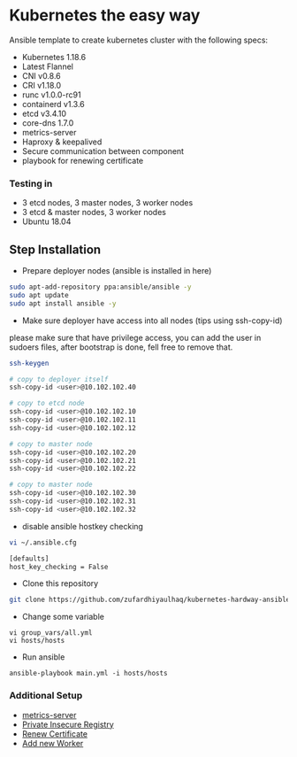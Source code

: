 # Kubernetes the easy way
Ansible template to create kubernetes cluster with the following specs:
* Kubernetes 1.18.6
* Latest Flannel
* CNI v0.8.6
* CRI v1.18.0
* runc v1.0.0-rc91
* containerd v1.3.6
* etcd v3.4.10
* core-dns 1.7.0
* metrics-server
* Haproxy & keepalived
* Secure communication between component
* playbook for renewing certificate

### Testing in
* 3 etcd nodes, 3 master nodes, 3 worker nodes
* 3 etcd & master nodes, 3 worker nodes
* Ubuntu 18.04

## Step Installation
* Prepare deployer nodes (ansible is installed in here)
```bash
sudo apt-add-repository ppa:ansible/ansible -y
sudo apt update
sudo apt install ansible -y
```
* Make sure deployer have access into all nodes (tips using ssh-copy-id)

please make sure that <user> have privilege access, you can add the user in sudoers files, after bootstrap is done, fell free to remove that.
```bash
ssh-keygen

# copy to deployer itself
ssh-copy-id <user>@10.102.102.40

# copy to etcd node
ssh-copy-id <user>@10.102.102.10
ssh-copy-id <user>@10.102.102.11
ssh-copy-id <user>@10.102.102.12

# copy to master node
ssh-copy-id <user>@10.102.102.20
ssh-copy-id <user>@10.102.102.21
ssh-copy-id <user>@10.102.102.22

# copy to master node
ssh-copy-id <user>@10.102.102.30
ssh-copy-id <user>@10.102.102.31
ssh-copy-id <user>@10.102.102.32
```
* disable ansible hostkey checking
```bash
vi ~/.ansible.cfg

[defaults]
host_key_checking = False
```
* Clone this repository
```bash
git clone https://github.com/zufardhiyaulhaq/kubernetes-hardway-ansible.git
```
* Change some variable
```
vi group_vars/all.yml
vi hosts/hosts
```
* Run ansible
```
ansible-playbook main.yml -i hosts/hosts
```

### Additional Setup
* [metrics-server](additional_setup/metrics-server.md)
* [Private Insecure Registry](additional_setup/insecure-registry.md)
* [Renew Certificate](additional_setup/insecure-registry.md)
* [Add new Worker](additional_setup/insecure-registry.md)
